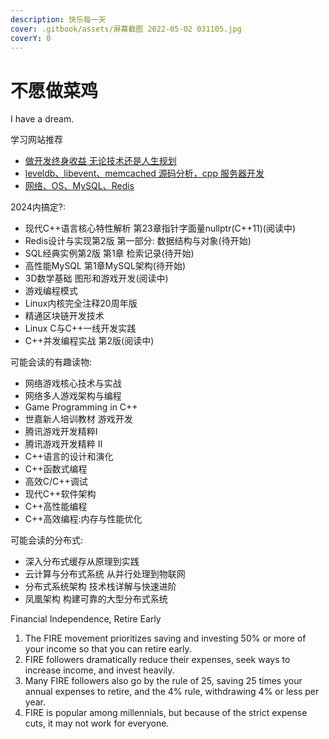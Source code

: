```yaml
---
description: 快乐每一天
cover: .gitbook/assets/屏幕截图 2022-05-02 031105.jpg
coverY: 0
---
```


# 不愿做菜鸡

I have a dream.

学习网站推荐

- [做开发终身收益 无论技术还是人生规划](https://balloonwj.github.io/cpp-guide-web/)
- [leveldb、libevent、memcached 源码分析，cpp 服务器开发](https://cppguide.cn/)
- [网络、OS、MySQL、Redis](https://xiaolincoding.com/)

2024内搞定?:

- 现代C++语言核心特性解析 第23章指针字面量nullptr(C++11)(阅读中)
- Redis设计与实现第2版 第一部分: 数据结构与对象(待开始)
- SQL经典实例第2版 第1章 检索记录(待开始)
- 高性能MySQL 第1章MySQL架构(待开始)
- 3D数学基础 图形和游戏开发(阅读中)
- 游戏编程模式
- Linux内核完全注释20周年版
- 精通区块链开发技术
- Linux C与C++一线开发实践
- C++并发编程实战 第2版(阅读中)

可能会读的有趣读物:

- 网络游戏核心技术与实战
- 网络多人游戏架构与编程
- Game Programming in C++
- 世嘉新人培训教材 游戏开发
- 腾讯游戏开发精粹Ⅰ
- 腾讯游戏开发精粹 Ⅱ
- C++语言的设计和演化
- C++函数式编程
- 高效C/C++调试
- 现代C++软件架构
- C++高性能编程
- C++高效编程:内存与性能优化

可能会读的分布式:

- 深入分布式缓存从原理到实践
- 云计算与分布式系统 从并行处理到物联网
- 分布式系统架构 技术栈详解与快速进阶
- 凤凰架构 构建可靠的大型分布式系统

Financial Independence, Retire Early

1. The FIRE movement prioritizes saving and investing 50% or more of your income so that you can retire early.
2. FIRE followers dramatically reduce their expenses, seek ways to increase income, and invest heavily.
3. Many FIRE followers also go by the rule of 25, saving 25 times your annual expenses to retire, and the 4% rule, withdrawing 4% or less per year.
4. FIRE is popular among millennials, but because of the strict expense cuts, it may not work for everyone.
